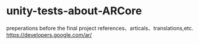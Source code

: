 # unity-tests-about-ARCore
preperations before the final project
references、articals、translations,etc.
https://developers.google.com/ar/
